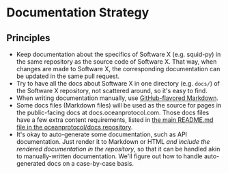 # Documentation Strategy

## Principles

* Keep documentation about the specifics of Software X (e.g. squid-py) in the same repository as the source code of Software X. That way, when changes are made to Software X, the corresponding documentation can be updated in the same pull request.
* Try to have all the docs about Software X in one directory (e.g. `docs/`) of the Software X repository, not scattered around, so it's easy to find.
* When writing documentation manually, use [GitHub-flavored Markdown](https://help.github.com/articles/about-writing-and-formatting-on-github/).
* Some docs files (Markdown files) will be used as the source for pages in the public-facing docs at docs.oceanprotocol.com. Those docs files have a few extra content requirements, listed in [the main README.md file in the oceanprotocol/docs repository](https://github.com/oceanprotocol/docs/blob/master/README.md).
* It's okay to auto-generate some documentation, such as API documentation. Just render it to Markdown or HTML _and include the rendered documentation in the repository_, so that it can be handled akin to manually-written documentation. We'll figure out how to handle auto-generated docs on a case-by-case basis.
